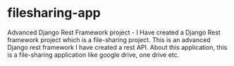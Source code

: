 # filesharing-app

Advanced Django Rest Framework project - I Have created a Django Rest framework project which is a file-sharing project. This is an advanced Django rest framework I have created a rest API. About this application, this is a file-sharing application like google drive, one drive etc. 
